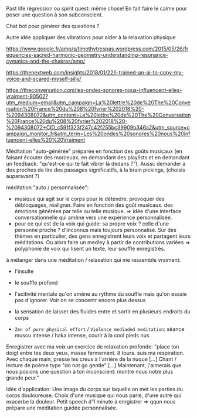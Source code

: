 Past life régression ou spirit quest: même chose! En fait faire le calme pour poser une question à son subconscient.

Chat bot pour générer des questions ?

Autre idée appliquer des vibrations pour aider à la relaxation physique 

https://www.google.fr/amp/s/timothytrespas.wordpress.com/2015/05/26/frequencies-sacred-harmonic-geometry-understanding-resonance-cymatics-and-the-chakras/amp/

https://thenextweb.com/insights/2018/01/22/i-trained-an-ai-to-copy-my-voice-and-scared-myself-silly/

https://theconversation.com/les-ondes-sonores-nous-influencent-elles-vraiment-90502?utm_medium=email&utm_campaign=La%20lettre%20de%20The%20Conversation%20France%20du%208%20fvrier%202018%20-%2094308072&utm_content=La%20lettre%20de%20The%20Conversation%20France%20du%208%20fvrier%202018%20-%2094308072+CID_c591f323f247c42f255bc39909b346a2&utm_source=campaign_monitor_fr&utm_term=Les%20ondes%20sonores%20nous%20influencent-elles%20%20Vraiment

Méditation "auto-générée" préparée en fonction des goûts musicaux (en faisant écouter des morceuax, en demandant des playlists et en demandant un feedback: "qu'est-ce qui te fait vibrer là dedans ?"). Aussi: demander à des proches de lire des passages significatifs, à la brain pickings, (choisis auparavant ?)

méditation "auto / personnalisée":
- musique qui agit sur le corps pour le détendre, provoquer des débloquages, réaligner. Faire en fonction des goût musicaux.
  des émotions générées par telle ou telle musique.
=> idée d'une interface conversationnelle qui amène vers une expérience personnalisée.
- pour ce qui est de la voix qui guide: sa propre voix ? celle d'une personne proche ? d'inconnus mais toujours personnalisé.
  Sur des thèmes en particulier, des gens enregistrent leurs voix et partagent leurs méditations. Ou alors faire un medley à partir 
  de contributions variées => polyphonie de voix qui lisent un texte, leur souffle enregistrés.

à mélanger dans une méditation / relaxation qui me ressemble vraiment:
- l'insulte
- le souffle profond
- l'acitivité mentale qu'on amène au rythme du souffle mais qu'on essaie pas d'ignorer. Voir on se concentr encore plus dessus
- la sensation de laisser des fluides entre et sortir en plusieurs endroits du corps 

- `Zen of pure physical effort` / `Violence mediaded meditation`: séance muscu intense / haka intense, courir à la cool pieds nus

Enregistrer avec ma voix un exercice de relaxation profonde: "place ton doigt entre tes deux yeux, masse fermement. 8 tours. suis ma respiration. Avec chaque main, presse les creux à l'arrière de la nuque [...] Chant / lecture de poème type "do not go gentle" [...] Maintenant, j'aimerais que nous posions une question à ton inconscient: montre nous notre plus grande peur."

Idée d'application:
Une image du corps sur laquelle on met les parties du corps douloureuse. Choix d'une musique qui nous parle, d'une autre qui exacerbe la douleur. Petit speech d'1 minute à enrgistrer => qqun nous prépare une méditation guidée personnalisée.


